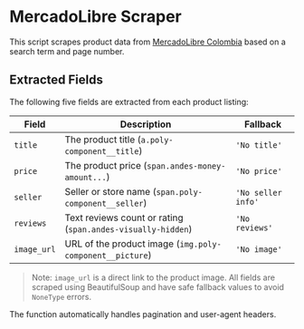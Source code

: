 # MercadoLibre Scraper

This script scrapes product data from [MercadoLibre Colombia](https://listado.mercadolibre.com.co/) based on a search term and page number.

## Extracted Fields

The following five fields are extracted from each product listing:

| Field       | Description                                      | Fallback         |
|-------------|--------------------------------------------------|------------------|
| `title`     | The product title (`a.poly-component__title`)    | `'No title'`     |
| `price`     | The product price (`span.andes-money-amount...`) | `'No price'`     |
| `seller`    | Seller or store name (`span.poly-component__seller`) | `'No seller info'` |
| `reviews`   | Text reviews count or rating (`span.andes-visually-hidden`) | `'No reviews'` |
| `image_url` | URL of the product image (`img.poly-component__picture`) | `'No image'` |

> Note: `image_url` is a direct link to the product image. All fields are scraped using BeautifulSoup and have safe fallback values to avoid `NoneType` errors.

The function automatically handles pagination and user-agent headers.
